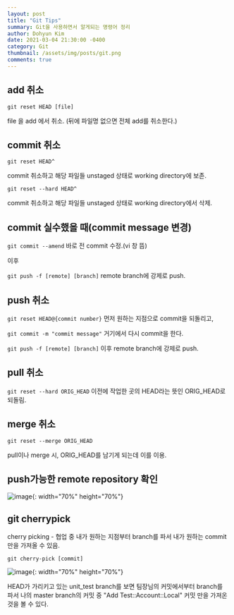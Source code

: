 ```yaml
---
layout: post
title: "Git Tips"
summary: Git을 사용하면서 알게되는 명령어 정리
author: Dohyun Kim
date: 2021-03-04 21:30:00 -0400
category: Git
thumbnail: /assets/img/posts/git.png
comments: true
---
```


add 취소
---

```git reset HEAD [file]```  

file 을 add 에서 취소. (뒤에 파일명 없으면 전체 add를 취소한다.)

commit 취소
---

```git reset HEAD^```

commit 취소하고 해당 파일들 unstaged 상태로 working directory에 보존.

```git reset --hard HEAD^```

commit 취소하고 해당 파일들 unstaged 상태로 working directory에서 삭제.

commit 실수했을 때(commit message 변경)
---

```git commit --amend```  바로 전 commit 수정.(vi 창 뜸)  

이후   

```git push -f [remote] [branch]```  remote branch에 강제로 push.

push 취소
---

```git reset HEAD@{commit number}``` 먼저 원하는 지점으로 commit을 되돌리고,

```git commit -m "commit message"``` 거기에서 다시 commit을 한다. 

```git push -f [remote] [branch]```  이후 remote branch에 강제로 push.

pull 취소
---

```git reset --hard ORIG_HEAD``` 이전에 작업한 곳의 HEAD라는 뜻인 ORIG_HEAD로 되돌림. 

merge 취소
---

```git reset --merge ORIG_HEAD```

pull이나 merge 시, ORIG_HEAD를 남기게 되는데 이를 이용.

push가능한 remote repository 확인
---

![image](https://user-images.githubusercontent.com/72643027/109919360-df4e0580-7cfb-11eb-9a66-9ec8327eab45.png){: width="70%" height="70%"}

git cherrypick
---
cherry picking - 협업 중 내가 원하는 지점부터 branch를 파서 내가 원하는 commit 만을 가져올 수 있음.

```git cherry-pick [commit]```

![image](https://user-images.githubusercontent.com/72643027/109919700-7450fe80-7cfc-11eb-99a5-482b8e13b43d.png){: width="70%" height="70%"}

HEAD가 가리키고 있는 unit_test branch를 보면 팀장님의 커밋에서부터 branch를 파서 나의 master branch의 커밋 중 "Add Test::Account::Local" 커밋 만을 가져온 것을 볼 수 있다.




